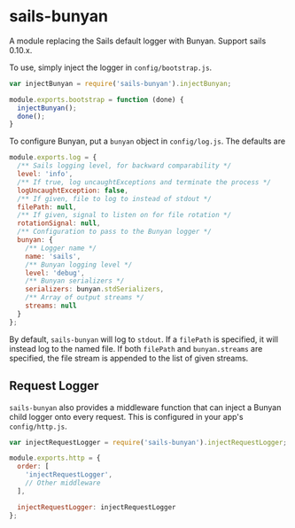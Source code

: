 # sails-bunyan

A module replacing the Sails default logger with Bunyan. Support sails 0.10.x.

To use, simply inject the logger in `config/bootstrap.js`.

```JavaScript
var injectBunyan = require('sails-bunyan').injectBunyan;

module.exports.bootstrap = function (done) {
  injectBunyan();
  done();
}
```

To configure Bunyan, put a `bunyan` object in `config/log.js`. The defaults are

```JavaScript
module.exports.log = {
  /** Sails logging level, for backward comparability */
  level: 'info',
  /** If true, log uncaughtExceptions and terminate the process */
  logUncaughtException: false,
  /** If given, file to log to instead of stdout */
  filePath: null,
  /** If given, signal to listen on for file rotation */
  rotationSignal: null,
  /** Configuration to pass to the Bunyan logger */
  bunyan: {
    /** Logger name */
    name: 'sails',
    /** Bunyan logging level */
    level: 'debug',
    /** Bunyan serializers */
    serializers: bunyan.stdSerializers,
    /** Array of output streams */
    streams: null
  }
};
```

By default, `sails-bunyan` will log to `stdout`. If a `filePath` is specified,
it will instead log to the named file. If both `filePath` and `bunyan.streams`
are specified, the file stream is appended to the list of given streams.

## Request Logger

`sails-bunyan` also provides a middleware function that can inject a Bunyan
child logger onto every request. This is configured in your app's
`config/http.js`.

```JavaScript
var injectRequestLogger = require('sails-bunyan').injectRequestLogger;

module.exports.http = {
  order: [
    'injectRequestLogger',
    // Other middleware
  ],

  injectRequestLogger: injectRequestLogger
};
```
